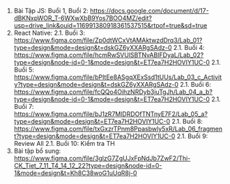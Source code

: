 1. Bài Tập JS: Buổi 1, Buổi 2:
   https://docs.google.com/document/d/17-dBKNxpWOR_T-6WXwXbB9Yos7BOO4MZ/edit?usp=drive_link&ouid=116991380918361537515&rtpof=true&sd=true
2. React Native:
   2.1. Buổi 3: https://www.figma.com/file/Zp0dtWCxVtAMAktwzdDrq3/Lab_01?type=design&mode=design&t=dskGZ6yXXARgSAdz-0
   2.1. Buổi 4: https://www.figma.com/file/hcmRwSVUlSBTNvABIFDyaL/Lab_02?type=design&node-id=0-1&mode=design&t=ET7ea7H2HOVIY1UC-0
   2.1. Buổi 5: https://www.figma.com/file/bPItEe8ASgqXExSsd1tUUs/Lab_03_c_Activity?type=design&mode=design&t=dskGZ6yXXARgSAdz-0
   2.1. Buổi 6: https://www.figma.com/file/fcQQo4OihzNRDyb3juTgJh/Lab_04_a_b?type=design&node-id=0-1&mode=design&t=ET7ea7H2HOVIY1UC-0
   2.1. Buổi 7: https://www.figma.com/file/bJ1zR7MlDRDOfTNTnyE7F2/Lab_05_a?type=design&mode=design&t=ET7ea7H2HOVIY1UC-0
   2.1. Buổi 8: https://www.figma.com/file/txGxzrTPnm8Ppasbwly5xR/Lab_06_fragment?type=design&mode=design&t=ET7ea7H2HOVIY1UC-0
   2.1. Buổi 9: Review All
   2.1. Buổi 10: Kiểm tra TH
3. Bài tập bổ sung:
   https://www.figma.com/file/3glzG7ZgUJxFpNdJb7ZwF2/Thi-CK_Tiet_7_11_T4_14_12_22?type=design&node-id=0-1&mode=design&t=Kh8C38woG1uUqR8j-0
